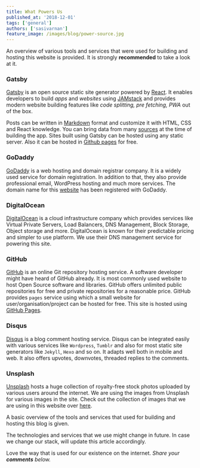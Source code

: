 ```yaml
---
title: What Powers Us
published_at: '2018-12-01'
tags: ['general']
authors: ['sasivarnan']
feature_image: /images/blog/power-source.jpg
---
```


An overview of various tools and services that were used for building and hosting this website is provided. It is strongly **recommended** to take a look at it.

### Gatsby

[Gatsby](https://gatsbyjs.org/ 'Gatsby') is an open source static site generator powered by [React](http://reactjs.org/ 'React'). It enables developers to build _apps_ and _websites_ using [JAMstack](https://jamstack.org/ 'JAMstack') and provides modern website building features like _code splitting, pre fetching, PWA_ out of the box.

Posts can be written in [Markdown](https://guides.github.com/features/mastering-markdown/ 'Markdown') format and customize it with HTML, CSS and React knowledge. You can bring data from many [sources](https://www.gatsbyjs.org/docs/content-and-data/ 'Gatsby Content and Data') at the time of building the app.
Sites built using Gatsby can be hosted using any static server. Also it can be hosted in [Github pages](https://pages.github.com 'Github Pages') for free.

### GoDaddy

[GoDaddy](https://godaddy.com) is a web hosting and domain registrar company. It is a widely used service for domain registration.
In addition to that, they also provide professional email, WordPress hosting and much more services. The domain name for this [website](https://geekscreed.com) has been registered with GoDaddy.

### DigitalOcean

[DigitalOcean](https://m.do.co/c/47627b4e916e) is a cloud infrastructure company which provides services like Virtual Private Servers, Load Balancers, DNS Management, Block Storage, Object storage and more. DigitalOcean is known for their predictable pricing and simpler to use platform. We use their DNS management service for powering this site.

### GitHub

[GitHub](https://github.com) is an online Git repository hosting service. A software developer might have heard of GitHub already. It is most commonly used website to host Open Source software and libraries. GitHub offers unlimited public repositories for free and private repositories for a reasonable price. GitHub provides `pages` service using which a small website for user/organisation/project can be hosted for free. This site is hosted using [GitHub Pages](https://pages.github.io).

### Disqus

[Disqus](https://disqus.com/) is a blog comment hosting service. Disqus can be integrated easily with various services like `Wordpress`, `Tumblr` and also for most static site generators like `Jekyll`, `Hexo` and so on.
It adapts well both in mobile and web. It also offers upvotes, downvotes, threaded replies to the comments.

### Unsplash

[Unsplash](https://unsplash.com/) hosts a huge collection of royalty-free stock photos uploaded by various users around the internet. We are using the images from Unsplash for various images in the site. Check out the collection of images that we are using in this website over [here](https://unsplash.com/collections/3677951/geekscreed).

A basic overview of the tools and services that used for building and hosting this blog is given.

The technologies and services that we use might change in future. In case we change our stack, will update this article accordingly.

Love the way that is used for our existence on the internet. _Share your **comments** below._

